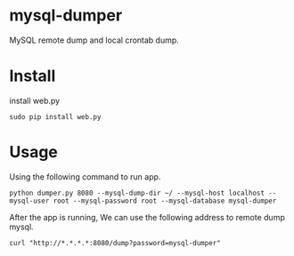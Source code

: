 # mysql-dumper
MySQL remote dump and local crontab dump.

# Install
install web.py
```
sudo pip install web.py
```
# Usage
Using the following command to run app. 
```
python dumper.py 8080 --mysql-dump-dir ~/ --mysql-host localhost --mysql-user root --mysql-password root --mysql-database mysql-dumper
```

After the app is running, We can use the following address to remote dump mysql.
```
curl "http://*.*.*.*:8080/dump?password=mysql-dumper"
```

